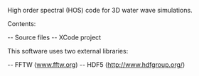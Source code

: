 High order spectral (HOS) code for 3D water wave simulations.

Contents:

-- Source files
-- XCode project

This software uses two external libraries:

-- FFTW (www.fftw.org)
-- HDF5 (http://www.hdfgroup.org/)
